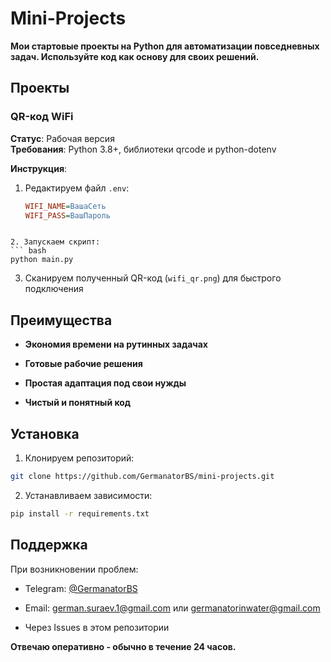 # **Mini-Projects**

**Мои стартовые проекты на Python для автоматизации повседневных задач. Используйте код как основу для своих решений.**

## **Проекты**

### **QR-код WiFi**
**Статус**: Рабочая версия  
**Требования**: Python 3.8+, библиотеки qrcode и python-dotenv

**Инструкция**:
1. Редактируем файл `.env`:
   ```ini
   WIFI_NAME=ВашаСеть
   WIFI_PASS=ВашПароль
```

2. Запускаем скрипт:
``` bash
python main.py
```

3. Сканируем полученный QR-код (`wifi_qr.png`) для быстрого подключения

## **Преимущества**

- **Экономия времени на рутинных задачах**
    
- **Готовые рабочие решения**
    
- **Простая адаптация под свои нужды**
    
- **Чистый и понятный код**

## **Установка**

1. Клонируем репозиторий:
    

```bash 
git clone https://github.com/GermanatorBS/mini-projects.git
```

2. Устанавливаем зависимости:
    

```bash
pip install -r requirements.txt
```

## **Поддержка**

При возникновении проблем:

- Telegram: [@GermanatorBS](https://t.me/GermanatorBS)
    
- Email: [german.suraev.1@gmail.com](https://mailto:german.suraev.1@gmail.com) или [germanatorinwater@gmail.com](https://mailto:germanatorinwater@gmail.com)
    
- Через Issues в этом репозитории
    

**Отвечаю оперативно - обычно в течение 24 часов.**
